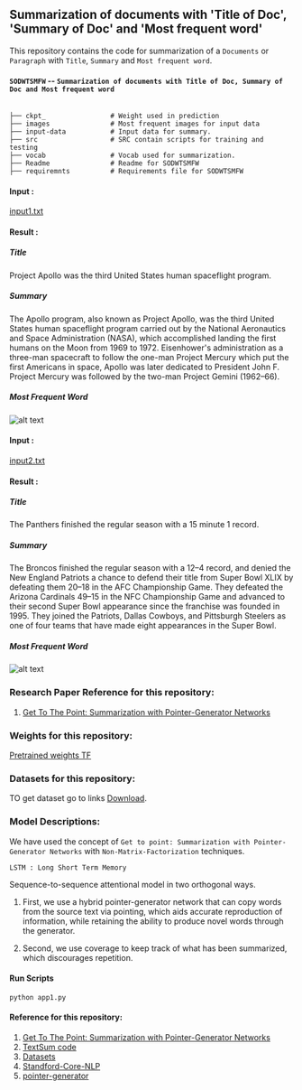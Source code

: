 
## Summarization of documents with 'Title of Doc', 'Summary of Doc' and 'Most frequent word'

This repository contains the code for summarization of a `Documents` or `Paragraph` with `Title`, `Summary` and `Most frequent word`.

#### `SODWTSMFW`  --  `Summarization of documents with Title of Doc, Summary of Doc and Most frequent word` 

```

├── ckpt_	             # Weight used in prediction
├── images               # Most frequent images for input data
├── input-data           # Input data for summary.
├── src                  # SRC contain scripts for training and testing
├── vocab                # Vocab used for summarization.
├── Readme               # Readme for SODWTSMFW
├── requiremnts          # Requirements file for SODWTSMFW

```

#### Input :

[input1.txt](input-data)

#### Result :

##### Title

Project Apollo was the third United States human spaceflight program.

##### Summary

The Apollo program, also known as Project Apollo, was the third United States human spaceflight program carried out by the National Aeronautics and Space Administration (NASA), which accomplished landing the first humans on the Moon from 1969 to 1972. Eisenhower's administration as a three-man spacecraft to follow the one-man Project Mercury which put the first Americans in space, Apollo was later dedicated to President John F. Project Mercury was followed by the two-man Project Gemini (1962–66).

##### Most Frequent Word

![alt text](images/result1..png)


#### Input :

[input2.txt](input-data)

#### Result :

##### Title

The Panthers finished the regular season with a 15 minute 1 record.

##### Summary

The Broncos finished the regular season with a 12–4 record, and denied the New England Patriots a chance to defend their title from Super Bowl XLIX by defeating them 20–18 in the AFC Championship Game. They defeated the Arizona Cardinals 49–15 in the NFC Championship Game and advanced to their second Super Bowl appearance since the franchise was founded in 1995. They joined the Patriots, Dallas Cowboys, and Pittsburgh Steelers as one of four teams that have made eight appearances in the Super Bowl.

##### Most Frequent Word

![alt text](images/result2..png)


### Research Paper Reference for this repository:

1. [Get To The Point: Summarization with Pointer-Generator Networks](https://arxiv.org/abs/1704.04368)


### Weights for this repository:

[Pretrained weights TF]((https://drive.google.com/file/d/0B7pQmm-OfDv7ZUhHZm9ZWEZidDg/view?usp=sharing))


### Datasets for this repository:

TO get dataset go to links [Download](https://github.com/abisee/cnn-dailymail).


### Model Descriptions:

We have used the concept of `Get to point: Summarization with Pointer-Generator Networks` with `Non-Matrix-Factorization` techniques.

`LSTM : Long Short Term Memory`

Sequence-to-sequence attentional model in two orthogonal ways.

1. First, we use a hybrid pointer-generator network that can copy words from the source text via pointing, which aids accurate reproduction of information, while retaining the ability to produce novel words through the generator.

2. Second, we use coverage to keep track of what has been summarized, which discourages repetition.

#### Run Scripts

`python app1.py`


#### Reference for this repository:

1. [Get To The Point: Summarization with Pointer-Generator Networks](https://arxiv.org/abs/1704.04368)
2. [TextSum code](https://github.com/tensorflow/models/tree/master/textsum)
3. [Datasets](https://github.com/abisee/cnn-dailymail)
4. [Standford-Core-NLP](https://stanfordnlp.github.io/CoreNLP/download.html)
5. [pointer-generator](https://github.com/abisee/pointer-generator)




